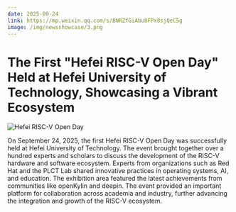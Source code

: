 ```yaml
---
date: 2025-09-24
link: https://mp.weixin.qq.com/s/BNRZfGiAbu8FPx8sjQeC5g
image: /img/newsshowcase/3.png
---
```


# The First "Hefei RISC-V Open Day" Held at Hefei University of Technology, Showcasing a Vibrant Ecosystem

![Hefei RISC-V Open Day](/img/newsshowcase/3.png)

On September 24, 2025, the first Hefei RISC-V Open Day was successfully held at Hefei University of Technology. The event brought together over a hundred experts and scholars to discuss the development of the RISC-V hardware and software ecosystem. Experts from organizations such as Red Hat and the PLCT Lab shared innovative practices in operating systems, AI, and education. The exhibition area featured the latest achievements from communities like openKylin and deepin. The event provided an important platform for collaboration across academia and industry, further advancing the integration and growth of the RISC-V ecosystem.
